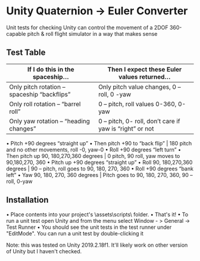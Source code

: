 # Unity Quaternion -> Euler Converter

Unit tests for checking Unity can control the movement of a 2DOF 360-capable pitch & roll flight simulator in a way that makes sense

## Test Table
If I do this in the spaceship… | Then I expect these Euler values returned…
------------ | -------------
Only pitch rotation – spaceship “backflips” |	Only pitch value changes, 0 – roll, 0 -yaw
Only roll rotation – “barrel roll” |	0 – pitch, roll values 0-360, 0-yaw
Only yaw rotation – “heading changes” |	0 – pitch, 0- roll, don’t care if yaw is “right” or not
•	Pitch +90 degrees “straight up”
•	Then pitch +90 to “back flip” |	180 pitch and no other movements, roll -0, yaw-0
•	Roll +90 degrees “left turn”
•	Then pitch up 90, 180,270,360 degrees	| 0 pitch, 90 roll, yaw moves to 90,180,270, 360
•	Pitch up +90 degrees “straight up”
•	Roll 90, 180,270,360 degrees |	90 – pitch, roll goes to 90, 180, 270, 360
•	Roll +90 degrees “bank left”
•	Yaw 90, 180, 270, 360 degrees	| Pitch goes to 90, 180, 270, 360, 90 – roll, 0-yaw

## Installation
•	Place contents into your project's \assets\scripts\ folder. 
•	That's it!
•	To run a unit test open Unity and from the menu select Window - > General -> Test Runner
•	You should see the unit tests in the test runner under "EditMode". You can run a unit test by double-clicking it

Note: this was tested on Unity 2019.2.18f1. It'll likely work on other version of Unity but I haven't checked.
